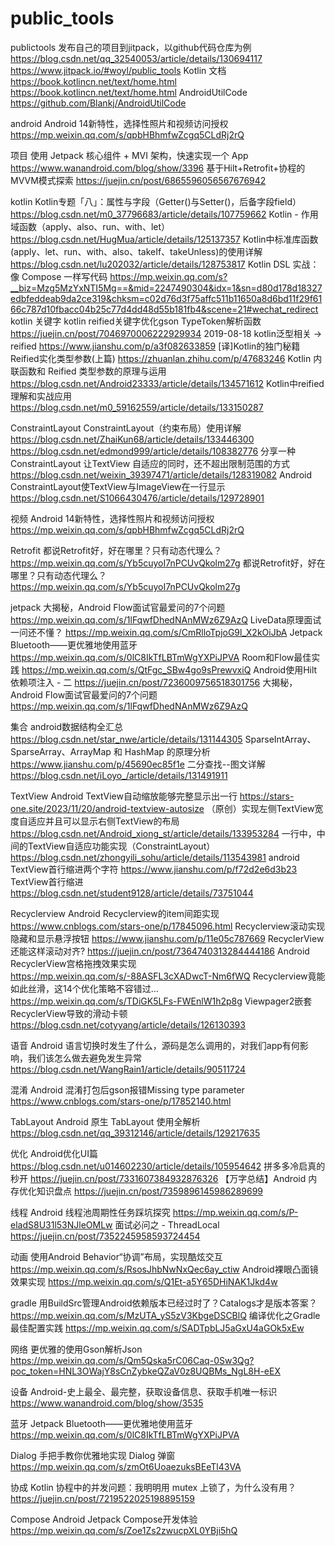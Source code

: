 # public_tools
publictools
发布自己的项目到jitpack，以github代码仓库为例 https://blog.csdn.net/qq_32540053/article/details/130694117 https://www.jitpack.io/#woyl/public_tools
Kotlin 文档 https://book.kotlincn.net/text/home.html https://book.kotlincn.net/text/home.html
AndroidUtilCode https://github.com/Blankj/AndroidUtilCode

android
Android 14新特性，选择性照片和视频访问授权 https://mp.weixin.qq.com/s/qpbHBhmfwZcgq5CLdRj2rQ

项目
使用 Jetpack 核心组件 + MVI 架构，快速实现一个 App https://www.wanandroid.com/blog/show/3396
基于Hilt+Retrofit+协程的MVVM模式探索 https://juejin.cn/post/6865596056567676942

kotlin
Kotlin专题「八」：属性与字段（Getter()与Setter()，后备字段field） https://blog.csdn.net/m0_37796683/article/details/107759662
Kotlin - 作用域函数（apply、also、run、with、let） https://blog.csdn.net/HugMua/article/details/125137357
Kotlin中标准库函数(apply、let、run、with、also、takeIf、takeUnless)的使用详解 https://blog.csdn.net/lu202032/article/details/128753817
Kotlin DSL 实战：像 Compose 一样写代码  https://mp.weixin.qq.com/s?__biz=Mzg5MzYxNTI5Mg==&mid=2247490304&idx=1&sn=d80d178d18327edbfeddeab9da2ce319&chksm=c02d76d3f75affc511b11650a8d6bd11f29f6166c787d10fbacc04b25c77d4dd48d55b181fb4&scene=21#wechat_redirect
kotlin 关键字
kotlin reified关键字优化gson TypeToken解析函数 https://juejin.cn/post/7046970006222929934
2019-08-18 kotlin泛型相关 -> reified https://www.jianshu.com/p/a3f082633859
[译]Kotlin的独门秘籍Reified实化类型参数(上篇) https://zhuanlan.zhihu.com/p/47683246
Kotlin 内联函数和 Reified 类型参数的原理与运用 https://blog.csdn.net/Android23333/article/details/134571612
Kotlin中reified理解和实战应用 https://blog.csdn.net/m0_59162559/article/details/133150287

ConstraintLayout
ConstraintLayout（约束布局）使用详解 https://blog.csdn.net/ZhaiKun68/article/details/133446300 https://blog.csdn.net/edmond999/article/details/108382776
分享一种 ConstraintLayout 让TextView 自适应的同时，还不超出限制范围的方式 https://blog.csdn.net/weixin_39397471/article/details/128319082
Android ConstraintLayout使TextView与ImageView在一行显示 https://blog.csdn.net/S1066430476/article/details/129728901

视频
Android 14新特性，选择性照片和视频访问授权 https://mp.weixin.qq.com/s/qpbHBhmfwZcgq5CLdRj2rQ

Retrofit
都说Retrofit好，好在哪里？只有动态代理么？ https://mp.weixin.qq.com/s/Yb5cuyoI7nPCUvQkolm27g
都说Retrofit好，好在哪里？只有动态代理么？ https://mp.weixin.qq.com/s/Yb5cuyoI7nPCUvQkolm27g

jetpack
大揭秘，Android Flow面试官最爱问的7个问题 https://mp.weixin.qq.com/s/1lFqwfDhedNAnMWz6Z9AzQ
LiveData原理面试一问还不懂？ https://mp.weixin.qq.com/s/CmRlloTpjoG9l_X2kOiJbA
Jetpack Bluetooth——更优雅地使用蓝牙 https://mp.weixin.qq.com/s/0lC8IkTfLBTmWgYXPiJPVA
Room和Flow最佳实践 https://mp.weixin.qq.com/s/QtFgc_SBw4go9sPrewvxiQ
Android使用Hilt依赖项注入 - 二 https://juejin.cn/post/7236009756518301756
大揭秘，Android Flow面试官最爱问的7个问题 https://mp.weixin.qq.com/s/1lFqwfDhedNAnMWz6Z9AzQ

集合
android数据结构全汇总 https://blog.csdn.net/star_nwe/article/details/131144305
SparseIntArray、SparseArray、ArrayMap 和 HashMap 的原理分析 https://www.jianshu.com/p/45690ec85f1e
二分查找--图文详解 https://blog.csdn.net/iLoyo_/article/details/131491911

TextView
Android TextView自动缩放能够完整显示出一行 https://stars-one.site/2023/11/20/android-textview-autosize
（原创）实现左侧TextView宽度自适应并且可以显示右侧TextView的布局 https://blog.csdn.net/Android_xiong_st/article/details/133953284
一行中，中间的TextView自适应功能实现（ConstraintLayout） https://blog.csdn.net/zhongyili_sohu/article/details/113543981
android TextView首行缩进两个字符 https://www.jianshu.com/p/f72d2e6d3b23
TextView首行缩进 https://blog.csdn.net/student9128/article/details/73751044

Recyclerview
Android Recyclerview的item间距实现 https://www.cnblogs.com/stars-one/p/17845096.html
Recyclerview滚动实现隐藏和显示悬浮按钮 https://www.jianshu.com/p/11e05c787669
RecyclerView还能这样滚动对齐? https://juejin.cn/post/7364740313284444186
Android RecyclerView宫格拖拽效果实现 https://mp.weixin.qq.com/s/-88ASFL3cXADwcT-Nm6fWQ
Recyclerview竟能如此丝滑，这14个优化策略不容错过... https://mp.weixin.qq.com/s/TDiGK5LFs-FWEnlW1h2p8g
Viewpager2嵌套RecyclerView导致的滑动卡顿 https://blog.csdn.net/cotyyang/article/details/126130393

语音
Android 语言切换时发生了什么，源码是怎么调用的，对我们app有何影响，我们该怎么做去避免发生异常 https://blog.csdn.net/WangRain1/article/details/90511724

混淆
Android 混淆打包后gson报错Missing type parameter https://www.cnblogs.com/stars-one/p/17852140.html

TabLayout
Android 原生 TabLayout 使用全解析 https://blog.csdn.net/qq_39312146/article/details/129217635

优化
Android优化UI篇 https://blog.csdn.net/u014602230/article/details/105954642
拼多多冷启真的秒开 https://juejin.cn/post/7331607384932876326
【万字总结】Android 内存优化知识盘点 https://juejin.cn/post/7359896145986289699

线程
Android 线程池周期性任务踩坑探究 https://mp.weixin.qq.com/s/P-eladS8U31l53NJleOMLw
面试必问之 - ThreadLocal https://juejin.cn/post/7352245958593724454

动画
使用Android Behavior“协调”布局，实现酷炫交互 https://mp.weixin.qq.com/s/RsosJhbNwNxQec6ay_ctiw
Android裸眼凸面镜效果实现 https://mp.weixin.qq.com/s/Q1Et-a5Y65DHiNAK1Jkd4w

gradle
用BuildSrc管理Android依赖版本已经过时了？Catalogs才是版本答案？ https://mp.weixin.qq.com/s/MzUTA_yS5zV3KbgeDSCBlQ
编译优化之Gradle最佳配置实践 https://mp.weixin.qq.com/s/SADTpbLJ5aGxU4aGOk5xEw

网络
更优雅的使用Gson解析Json https://mp.weixin.qq.com/s/Qm5Qska5rC06Caq-0Sw3Qg?poc_token=HNL3OWajY8sCnZybkeQZaV0z8UQBMs_NgL8H-eEX

设备
Android-史上最全、最完整，获取设备信息、获取手机唯一标识 https://www.wanandroid.com/blog/show/3535

蓝牙
Jetpack Bluetooth——更优雅地使用蓝牙 https://mp.weixin.qq.com/s/0lC8IkTfLBTmWgYXPiJPVA

Dialog
手把手教你优雅地实现 Dialog 弹窗 https://mp.weixin.qq.com/s/zmOt6UoaezuksBEeTl43VA

协成
Kotlin 协程中的并发问题：我明明用 mutex 上锁了，为什么没有用？ https://juejin.cn/post/7219522025198895159

Compose
Android Jetpack Compose开发体验 https://mp.weixin.qq.com/s/Zoe1Zs2zwucpXL0YBji5hQ



